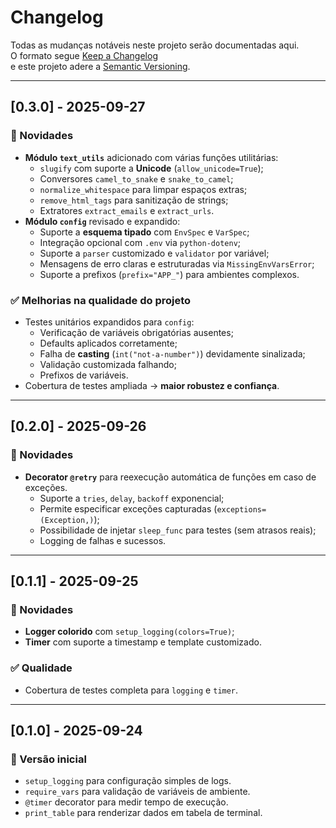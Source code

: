 # Changelog

Todas as mudanças notáveis neste projeto serão documentadas aqui.  
O formato segue [Keep a Changelog](https://keepachangelog.com/pt-BR/1.1.0/)  
e este projeto adere a [Semantic Versioning](https://semver.org/lang/pt-BR/).

---

## [0.3.0] - 2025-09-27

### 🚀 Novidades
- **Módulo `text_utils`** adicionado com várias funções utilitárias:
  - `slugify` com suporte a **Unicode** (`allow_unicode=True`);
  - Conversores `camel_to_snake` e `snake_to_camel`;
  - `normalize_whitespace` para limpar espaços extras;
  - `remove_html_tags` para sanitização de strings;
  - Extratores `extract_emails` e `extract_urls`.
- **Módulo `config`** revisado e expandido:
  - Suporte a **esquema tipado** com `EnvSpec` e `VarSpec`;
  - Integração opcional com `.env` via `python-dotenv`;
  - Suporte a `parser` customizado e `validator` por variável;
  - Mensagens de erro claras e estruturadas via `MissingEnvVarsError`;
  - Suporte a prefixos (`prefix="APP_"`) para ambientes complexos.

### ✅ Melhorias na qualidade do projeto
- Testes unitários expandidos para `config`:
  - Verificação de variáveis obrigatórias ausentes;
  - Defaults aplicados corretamente;
  - Falha de **casting** (`int("not-a-number")`) devidamente sinalizada;
  - Validação customizada falhando;
  - Prefixos de variáveis.
- Cobertura de testes ampliada → **maior robustez e confiança**.

---

## [0.2.0] - 2025-09-26

### 🚀 Novidades
- **Decorator `@retry`** para reexecução automática de funções em caso de exceções.
  - Suporte a `tries`, `delay`, `backoff` exponencial;
  - Permite especificar exceções capturadas (`exceptions=(Exception,)`);
  - Possibilidade de injetar `sleep_func` para testes (sem atrasos reais);
  - Logging de falhas e sucessos.

---

## [0.1.1] - 2025-09-25

### 🚀 Novidades
- **Logger colorido** com `setup_logging(colors=True)`;
- **Timer** com suporte a timestamp e template customizado.

### ✅ Qualidade
- Cobertura de testes completa para `logging` e `timer`.

---

## [0.1.0] - 2025-09-24

### 🚀 Versão inicial
- `setup_logging` para configuração simples de logs.
- `require_vars` para validação de variáveis de ambiente.
- `@timer` decorator para medir tempo de execução.
- `print_table` para renderizar dados em tabela de terminal.
